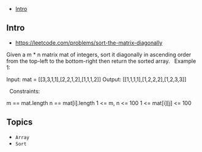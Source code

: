 - [Intro](#intro)

## Intro

- https://leetcode.com/problems/sort-the-matrix-diagonally

Given a m * n matrix mat of integers, sort it diagonally in ascending order from the top-left to the bottom-right then return the sorted array.
 
Example 1:


Input: mat = [[3,3,1,1],[2,2,1,2],[1,1,1,2]]
Output: [[1,1,1,1],[1,2,2,2],[1,2,3,3]]

 
Constraints:

m == mat.length
n == mat[i].length
1 <= m, n <= 100
1 <= mat[i][j] <= 100


## Topics

- `Array`
- `Sort`


